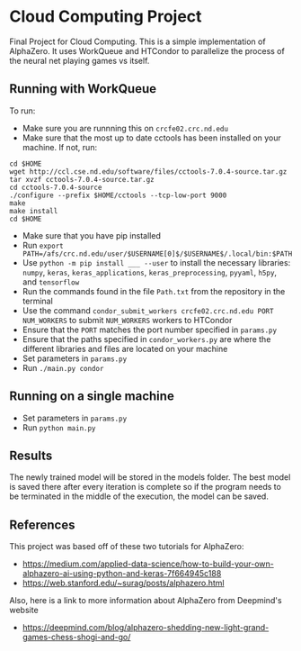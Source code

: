 # Cloud Computing Project
Final Project for Cloud Computing. This is a simple implementation of AlphaZero. It uses WorkQueue and HTCondor to parallelize the process of the neural net playing games vs itself.


## Running with WorkQueue
To run:
- Make sure you are runnning this on `crcfe02.crc.nd.edu`
- Make sure that the most up to date cctools has been installed on your machine. If not, run:
```
cd $HOME
wget http://ccl.cse.nd.edu/software/files/cctools-7.0.4-source.tar.gz
tar xvzf cctools-7.0.4-source.tar.gz
cd cctools-7.0.4-source
./configure --prefix $HOME/cctools --tcp-low-port 9000
make
make install
cd $HOME
```
- Make sure that you have pip installed
- Run `export PATH=/afs/crc.nd.edu/user/$USERNAME[0]$/$USERNAME$/.local/bin:$PATH`
- Use `python -m pip install ___ --user` to install the necessary libraries: `numpy`, `keras`, `keras_applications`, `keras_preprocessing`, `pyyaml`, `h5py`, and `tensorflow`
- Run the commands found in the file `Path.txt` from the repository in the terminal
- Use the command `condor_submit_workers crcfe02.crc.nd.edu PORT NUM_WORKERS` to submit `NUM_WORKERS` workers to HTCondor
- Ensure that the `PORT` matches the port number specified in `params.py`
- Ensure that the paths specified in `condor_workers.py` are where the different libraries and files are located on your machine
- Set parameters in `params.py`
- Run `./main.py condor`

## Running on a single machine
- Set parameters in `params.py`
- Run `python main.py` 

## Results
The newly trained model will be stored in the models folder. The best model is saved there after every iteration is complete so if the program needs to be terminated in the middle of the execution, the model can be saved.

## References
This project was based off of these two tutorials for AlphaZero:
- https://medium.com/applied-data-science/how-to-build-your-own-alphazero-ai-using-python-and-keras-7f664945c188
- https://web.stanford.edu/~surag/posts/alphazero.html

Also, here is a link to more information about AlphaZero from Deepmind's website
- https://deepmind.com/blog/alphazero-shedding-new-light-grand-games-chess-shogi-and-go/